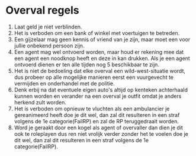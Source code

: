 # Overval regels

1. Laat geld je niet verblinden.
2. Het is verboden om een bank of winkel met voertuigen te betreden.
3. Een gijzelaar mag geen kennis of vriend van je zijn, maar moet een voor jullie onbekend persoon zijn.
4. Een agent mag wel ontvoerd worden, maar houd er rekening mee dat een agent een noodknop heeft en deze in kan drukken. Als je een agent ontvoerd dienen er ten alle tijden nog 5 beschikbaar te zijn.
5. Het is niet de bedoeling dat elke overval een wild-west-situatie wordt, dus probeer op alle mogelijke manieren eerst een vuurgevecht te vermijden en onderhandel met de politie.
6. Denk erbij na dat eventuele eigen auto's altijd op kenteken achterhaald kunnen worden en verander na een overval je outfit omdat je anders herkend zult worden.
7. Het is verboden om opnieuw te vluchten als een ambulancier je gereanimeerd heeft doe je dit wel, dan zal dit resulteren in een straf volgens de 1e categorie(FailRP) en zal de RP teruggedraait worden.
8. Word je geraakt door een kogel als agent of overvaller dan dien je dit ook te roleplayen dus ren niet vrolijk verder zonder het te voelen doe je dit wel, dan zal dit resulteren in een straf volgens de 1e categorie(FailRP).
